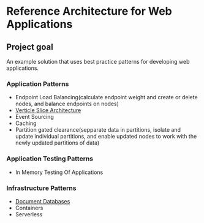 # Reference Architecture for Web Applications

## Project goal

An example solution that uses best practice patterns for developing web applications.


### Application Patterns

* Endpoint Load Balancing(calculate endpoint weight and create or delete nodes, and balance endpoints on nodes)
* [Verticle Slice Architecture](/Studies/1.vertical_slice_architecture.md)
* Event Sourcing
* Caching
* Partition gated clearance(sepparate data in partitions, isolate and update individual partitions, and enable
updated nodes to work with the newly updated partitions of data)

### Application Testing Patterns

* In Memory Testing Of Applications

### Infrastructure Patterns

* [Document Databases](/Studies/2.document_databases.md)
* Containers
* Serverless



